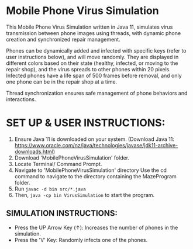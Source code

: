 # Mobile Phone Virus Simulation
This Mobile Phone Virus Simulation written in Java 11, simulates virus transmission between phone images using threads, with dynamic phone creation and synchronized repair management.

Phones can be dynamically added and infected with specific keys (refer to user instructions below), and will move randomly. They are displayed in different colors based on their state (healthy, infected, or moving to the repair shop), and the virus spreads to other phones within 20 pixels. Infected phones have a life span of 500 frames before removal, and only one phone can be in the repair shop at a time. 

Thread synchronization ensures safe management of phone behaviors and interactions.

# SET UP & USER INSTRUCTIONS:
1. Ensure Java 11 is downloaded on your system. (Download Java 11: https://www.oracle.com/nz/java/technologies/javase/jdk11-archive-downloads.html)
2. Download 'MobilePhoneVirusSimulation' folder.
3. Locate Terminal/ Command Prompt.
4. Navigate to 'MobilePhoneVirusSimulation' directory
   Use the cd command to navigate to the directory containing the MazeProgram folder.
5. Run ```javac -d bin src/*.java```
6. Then, ```java -cp bin VirusSimulation``` to start the program.

## SIMULATION INSTRUCTIONS:
- Press the UP Arrow Key (↑): Increases the number of phones in the simulation.
- Press the 'V' Key: Randomly infects one of the phones.
